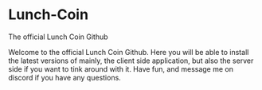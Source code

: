 # Lunch-Coin
The official Lunch Coin Github

Welcome to the official Lunch Coin Github. Here you will be able to install the latest versions of mainly, the client side application, but also the server side if you
want to tink around with it. Have fun, and message me on discord if you have any questions.
